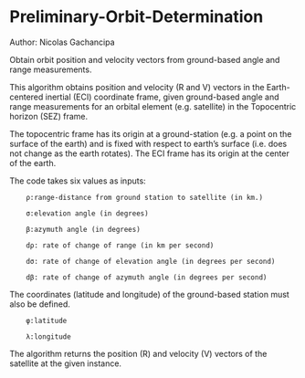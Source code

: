 # Preliminary-Orbit-Determination

Author: Nicolas Gachancipa

Obtain orbit position and velocity vectors from ground-based angle and range measurements.

This algorithm obtains position and velocity (R and V) vectors in the Earth-centered inertial (ECI) coordinate frame, given ground-based angle and range measurements for an orbital element (e.g. satellite) in the Topocentric horizon (SEZ) frame.

The topocentric frame has its origin at a ground-station (e.g. a point on the surface of the earth) and is fixed with respect to earth’s surface (i.e. does not change as the earth rotates). The ECI frame has its origin at the center of the earth.

The code takes six values as inputs: 
        
        ρ:range-distance from ground station to satellite (in km.)
        
        σ:elevation angle (in degrees)
        
        β:azymuth angle (in degrees)
        
        dρ: rate of change of range (in km per second)

        dσ: rate of change of elevation angle (in degrees per second)

        dβ: rate of change of azymuth angle (in degrees per second)

The coordinates (latitude and longitude) of the ground-based station must also be defined.

        φ:latitude

        λ:longitude
        
The algorithm returns the position (R) and velocity (V) vectors of the satellite at the given instance.
